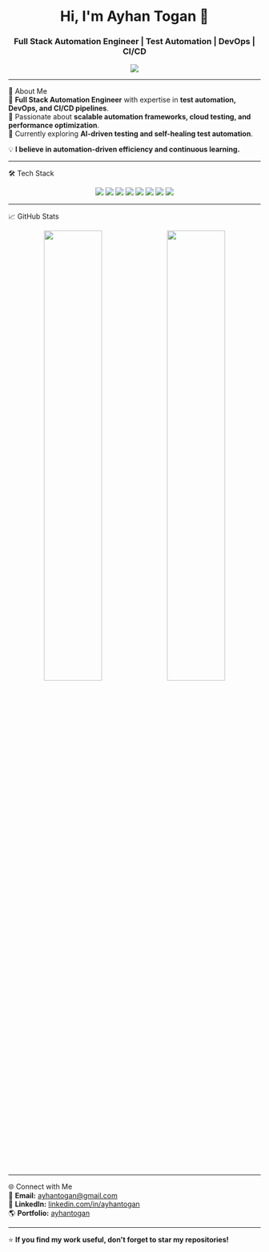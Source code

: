 <h1 align="center">Hi, I'm Ayhan Togan 👋</h1>
<h3 align="center">Full Stack Automation Engineer | Test Automation | DevOps | CI/CD</h3>

<p align="center">
  <img src="https://readme-typing-svg.demolab.com?font=Fira+Code&size=22&pause=1000&center=true&vCenter=true&width=550&lines=Full+Stack+Automation+Test+Engineer...;JAVA+HTML+CSS+SQL+SELENIUM..." />
</p>


---

🚀 About Me  
🔹 **Full Stack Automation Engineer** with expertise in **test automation, DevOps, and CI/CD pipelines**.  
🔹 Passionate about **scalable automation frameworks, cloud testing, and performance optimization**.  
🔹 Currently exploring **AI-driven testing and self-healing test automation**.  

💡 **I believe in automation-driven efficiency and continuous learning.**  

---

🛠 Tech Stack  

<div align="center">
    <img src="https://img.shields.io/badge/Java-ED8B00?style=for-the-badge&logo=java&logoColor=white"/>
    <img src="https://img.shields.io/badge/Spring-6DB33F?style=for-the-badge&logo=spring&logoColor=white"/>
    <img src="https://img.shields.io/badge/Selenium-43B02A?style=for-the-badge&logo=selenium&logoColor=white"/>
    <img src="https://img.shields.io/badge/Cypress-17202C?style=for-the-badge&logo=cypress&logoColor=white"/>
    <img src="https://img.shields.io/badge/PostgreSQL-316192?style=for-the-badge&logo=postgresql&logoColor=white"/>
    <img src="https://img.shields.io/badge/Docker-2496ED?style=for-the-badge&logo=docker&logoColor=white"/>
    <img src="https://img.shields.io/badge/Jenkins-D24939?style=for-the-badge&logo=jenkins&logoColor=white"/>
    <img src="https://img.shields.io/badge/AWS-232F3E?style=for-the-badge&logo=amazon-aws&logoColor=white"/>
</div>

---

📈 GitHub Stats  

<div align="center">
  <img src="https://github-readme-stats.vercel.app/api?username=ayhantogan&show_icons=true&theme=dark&hide_border=true" width="48%"/>
  <img src="https://github-readme-streak-stats.herokuapp.com/?user=ayhantogan&theme=dark&hide_border=true" width="48%"/>
</div>

---

🌐 Connect with Me  
📩 **Email:** ayhantogan@gmail.com  
💼 **LinkedIn:** [linkedin.com/in/ayhantogan](https://www.linkedin.com/in/ayhan-togan-a789b2106/)  
🌎 **Portfolio:** [ayhantogan]()  

---

⭐ **If you find my work useful, don't forget to star my repositories!**  
  




